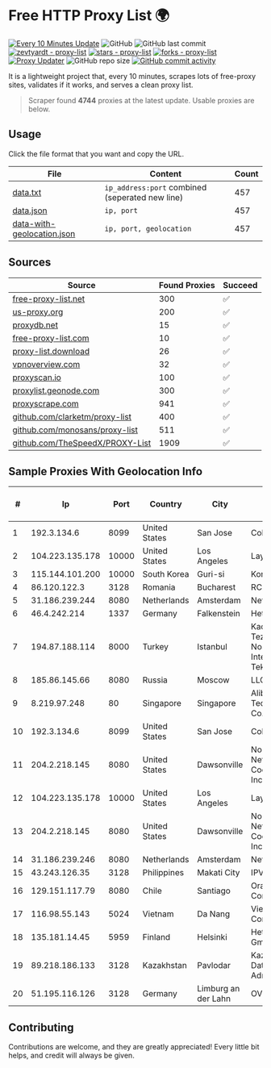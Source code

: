
# Free HTTP Proxy List 🌍

[![Every 10 Minutes Update](https://github.com/mertguvencli/http-proxy-list/actions/workflows/main.yml/badge.svg?branch=main)](https://github.com/mertguvencli/http-proxy-list/actions/workflows/main.yml)
![GitHub](https://img.shields.io/github/license/mertguvencli/http-proxy-list)
![GitHub last commit](https://img.shields.io/github/last-commit/mertguvencli/http-proxy-list)
[![zevtyardt - proxy-list](https://img.shields.io/static/v1?label=zevtyardt&message=proxy-list&color=blue&logo=github)](https://github.com/zevtyardt/proxy-list "Go to GitHub repo")
[![stars - proxy-list](https://img.shields.io/github/stars/zevtyardt/proxy-list?style=social)](https://github.com/zevtyardt/proxy-list)
[![forks - proxy-list](https://img.shields.io/github/forks/zevtyardt/proxy-list?style=social)](https://github.com/zevtyardt/proxy-list)
[![Proxy Updater](https://github.com/zevtyardt/proxy-list/workflows/Proxy%20Updater/badge.svg)](https://github.com/zevtyardt/proxy-list/actions?query=workflow:"Proxy+Updater")
![GitHub repo size](https://img.shields.io/github/repo-size/zevtyardt/proxy-list)
[![GitHub commit activity](https://img.shields.io/github/commit-activity/m/zevtyardt/proxy-list?logo=commits)](https://github.com/zevtyardt/proxy-list/commits/main)

It is a lightweight project that, every 10 minutes, scrapes lots of free-proxy sites, validates if it works, and serves a clean proxy list.

> Scraper found **4744** proxies at the latest update. Usable proxies are below.

## Usage

Click the file format that you want and copy the URL.

|File|Content|Count|
|----|-------|-----|
|[data.txt](https://raw.githubusercontent.com/mertguvencli/http-proxy-list/main/proxy-list/data.txt)|`ip_address:port` combined (seperated new line)|457|
|[data.json](https://raw.githubusercontent.com/mertguvencli/http-proxy-list/main/proxy-list/data.json)|`ip, port`|457|
|[data-with-geolocation.json](https://raw.githubusercontent.com/mertguvencli/http-proxy-list/main/proxy-list/data-with-geolocation.json)|`ip, port, geolocation`|457|

## Sources

|Source|Found Proxies|Succeed|
|------|-------------|-------|
|[free-proxy-list.net](https://free-proxy-list.net)|300|✅|
|[us-proxy.org](https://www.us-proxy.org)|200|✅|
|[proxydb.net](http://proxydb.net)|15|✅|
|[free-proxy-list.com](https://free-proxy-list.com/?page=&port=&type%5B%5D=http&type%5B%5D=https&up_time=0&search=Search)|10|✅|
|[proxy-list.download](https://www.proxy-list.download/HTTP)|26|✅|
|[vpnoverview.com](https://vpnoverview.com/privacy/anonymous-browsing/free-proxy-servers)|32|✅|
|[proxyscan.io](https://www.proxyscan.io)|100|✅|
|[proxylist.geonode.com](https://proxylist.geonode.com/api/proxy-list?limit=300&page=1&sort_by=lastChecked&sort_type=desc&protocols=http,https)|300|✅|
|[proxyscrape.com](https://api.proxyscrape.com/v2/?request=displayproxies&protocol=http&timeout=10000&country=all&ssl=all&anonymity=all)|941|✅|
|[github.com/clarketm/proxy-list](https://raw.githubusercontent.com/clarketm/proxy-list/master/proxy-list-raw.txt)|400|✅|
|[github.com/monosans/proxy-list](https://raw.githubusercontent.com/monosans/proxy-list/main/proxies/http.txt)|511|✅|
|[github.com/TheSpeedX/PROXY-List](https://raw.githubusercontent.com/TheSpeedX/PROXY-List/master/http.txt)|1909|✅|


## Sample Proxies With Geolocation Info

|#|Ip|Port|Country|City|Internet Service Provider|
|-|--|----|-------|----|-------------------------|
|1|192.3.134.6|8099|United States|San Jose|ColoCrossing|
|2|104.223.135.178|10000|United States|Los Angeles|LayerHost|
|3|115.144.101.200|10000|South Korea|Guri-si|Korea Telecom|
|4|86.120.122.3|3128|Romania|Bucharest|RCS & RDS|
|5|31.186.239.244|8080|Netherlands|Amsterdam|NetSkope Inc|
|6|46.4.242.214|1337|Germany|Falkenstein|Hetzner|
|7|194.87.188.114|8000|Turkey|Istanbul|Kadir Huseyin Tezcan Nosspeed Internet Teknolojileri|
|8|185.86.145.66|8080|Russia|Moscow|LLC VK|
|9|8.219.97.248|80|Singapore|Singapore|Alibaba (US) Technology Co., Ltd.|
|10|192.3.134.6|8099|United States|San Jose|ColoCrossing|
|11|204.2.218.145|8080|United States|Dawsonville|North Georgia Network Cooperative, Inc.|
|12|104.223.135.178|10000|United States|Los Angeles|LayerHost|
|13|204.2.218.145|8080|United States|Dawsonville|North Georgia Network Cooperative, Inc.|
|14|31.186.239.246|8080|Netherlands|Amsterdam|NetSkope Inc|
|15|43.243.126.35|3128|Philippines|Makati City|IPVG|
|16|129.151.117.79|8080|Chile|Santiago|Oracle Corporation|
|17|116.98.55.143|5024|Vietnam|Da Nang|Viettel Corporation|
|18|135.181.14.45|5959|Finland|Helsinki|Hetzner Online GmbH|
|19|89.218.186.133|3128|Kazakhstan|Pavlodar|Kazakhtelecom Data Network Administration|
|20|51.195.116.126|3128|Germany|Limburg an der Lahn|OVH SAS|



## Contributing

Contributions are welcome, and they are greatly appreciated! Every
little bit helps, and credit will always be given.

